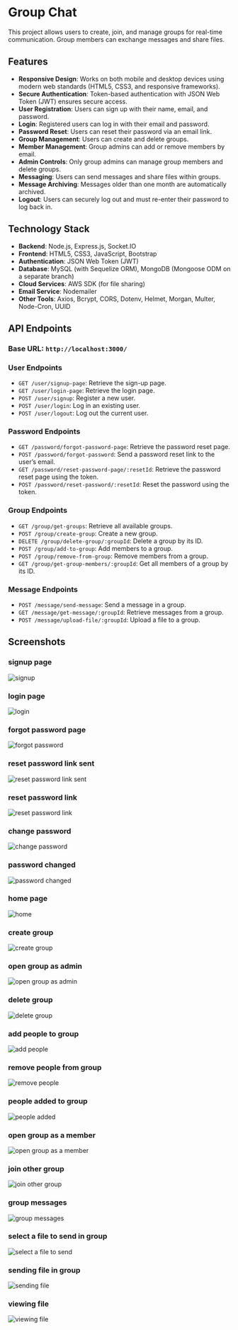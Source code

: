 # Group Chat

This project allows users to create, join, and manage groups for real-time communication. Group members can exchange messages and share files.

## Features

- **Responsive Design**: Works on both mobile and desktop devices using modern web standards (HTML5, CSS3, and responsive frameworks).
- **Secure Authentication**: Token-based authentication with JSON Web Token (JWT) ensures secure access.
- **User Registration**: Users can sign up with their name, email, and password.
- **Login**: Registered users can log in with their email and password.
- **Password Reset**: Users can reset their password via an email link.
- **Group Management**: Users can create and delete groups.
- **Member Management**: Group admins can add or remove members by email.
- **Admin Controls**: Only group admins can manage group members and delete groups.
- **Messaging**: Users can send messages and share files within groups.
- **Message Archiving**: Messages older than one month are automatically archived.
- **Logout**: Users can securely log out and must re-enter their password to log back in.

## Technology Stack

- **Backend**: Node.js, Express.js, Socket.IO
- **Frontend**: HTML5, CSS3, JavaScript, Bootstrap
- **Authentication**: JSON Web Token (JWT)
- **Database**: MySQL (with Sequelize ORM), MongoDB (Mongoose ODM on a separate branch)
- **Cloud Services**: AWS SDK (for file sharing)
- **Email Service**: Nodemailer
- **Other Tools**: Axios, Bcrypt, CORS, Dotenv, Helmet, Morgan, Multer, Node-Cron, UUID

## API Endpoints

### Base URL: `http://localhost:3000/`

### User Endpoints

- `GET /user/signup-page`: Retrieve the sign-up page.
- `GET /user/login-page`: Retrieve the login page.
- `POST /user/signup`: Register a new user.
- `POST /user/login`: Log in an existing user.
- `POST /user/logout`: Log out the current user.

### Password Endpoints

- `GET /password/forgot-password-page`: Retrieve the password reset page.
- `POST /password/forgot-password`: Send a password reset link to the user’s email.
- `GET /password/reset-password-page/:resetId`: Retrieve the password reset page using the token.
- `POST /password/reset-password/:resetId`: Reset the password using the token.

### Group Endpoints

- `GET /group/get-groups`: Retrieve all available groups.
- `POST /group/create-group`: Create a new group.
- `DELETE /group/delete-group/:groupId`: Delete a group by its ID.
- `POST /group/add-to-group`: Add members to a group.
- `POST /group/remove-from-group`: Remove members from a group.
- `GET /group/get-group-members/:groupId`: Get all members of a group by its ID.

### Message Endpoints

- `POST /message/send-message`: Send a message in a group.
- `GET /message/get-message/:groupId`: Retrieve messages from a group.
- `POST /message/upload-file/:groupId`: Upload a file to a group.

## Screenshots

### signup page
![signup](/screenshots/01-signup.png)

### login page
![login](/screenshots/02-login.png)

### forgot password page
![forgot password](/screenshots/03-forgotPassword.png)

### reset password link sent
![reset password link sent](/screenshots/04-resetPasswordLinkSend.png)

### reset password link
![reset password link](/screenshots/05-resetPasswordLink.png)

### change password
![change password](/screenshots/06-changePassword.png)

### password changed
![password changed](/screenshots/07-passwordChanged.png)

### home page
![home](/screenshots/08-home.png)

### create group
![create group](/screenshots/09-createGroup.png)

### open group as admin
![open group as admin](/screenshots/10-openGroupAsAdmin.png)

### delete group
![delete group](/screenshots/11-deleteGroup.png)

### add people to group
![add people](/screenshots/12-addPeople.png)

### remove people from group
![remove people](/screenshots/13-removePeople.png)

### people added to group
![people added](/screenshots/14-peopleAdded.png)

### open group as a member
![open group as a member](/screenshots/15-openGroupAsMember.png)

### join other group
![join other group](/screenshots/16-joinOtherGroup.png)

### group messages
![group messages](/screenshots/17-groupMessages.png)

### select a file to send in group
![select a file to send](/screenshots/18-selectFileToSend.png)

### sending file in group
![sending file](/screenshots/19-sendingFile.png)

### viewing file
![viewing file](/screenshots/20-viewingFile.png)
